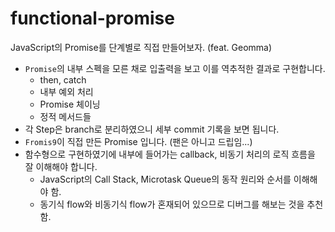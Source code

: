 # functional-promise
JavaScript의 Promise를 단계별로 직접 만들어보자. (feat. Geomma)

- `Promise`의 내부 스펙을 모른 채로 입출력을 보고 이를 역추적한 결과로 구현합니다.
  - then, catch
  - 내부 예외 처리
  - Promise 체이닝
  - 정적 메서드들
- 각 Step은 branch로 분리하였으니 세부 commit 기록을 보면 됩니다.
- `Fromis9`이 직접 만든 Promise 입니다. (팬은 아니고 드립임...)
- 함수형으로 구현하였기에 내부에 들어가는 callback, 비동기 처리의 로직 흐름을 잘 이해해야 합니다.
  - JavaScript의 Call Stack, Microtask Queue의 동작 원리와 순서를 이해해야 함.
  - 동기식 flow와 비동기식 flow가 혼재되어 있으므로 디버그를 해보는 것을 추천함.
